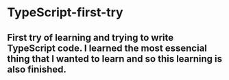 # TypeScript-first-try

## First try of learning and trying to write TypeScript code. I learned the most essencial thing that I wanted to learn and so this learning is also finished. 
